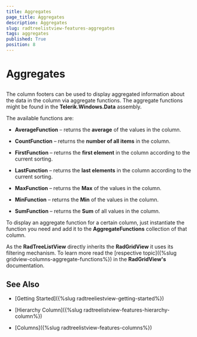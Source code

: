 ```yaml
---
title: Aggregates
page_title: Aggregates
description: Aggregates
slug: radtreelistview-features-aggregates
tags: aggregates
published: True
position: 8
---
```


# Aggregates



## 

The column footers can be used to display aggregated information about the data in the column via aggregate functions. The aggregate functions might be found in the __Telerik.Windows.Data__ assembly.

The available functions are:

* __AverageFunction__ – returns the __average__ of the values in the column. 

* __CountFunction__ – returns the __number of all items__ in the column.

* __FirstFunction__ – returns the __first element__ in the column according to the current sorting. 

* __LastFunction__ – returns the __last elements__ in the column according to the current sorting. 

* __MaxFunction__ – returns the __Max__ of the values in the column. 

* __MinFunction__ – returns the __Min__ of the values in the column. 

* __SumFunction__ – returns the __Sum__ of all values in the column. 

To display an aggregate function for a certain column, just instantiate the function you need and add it to the __AggregateFunctions__ collection of that column.

As the __RadTreeListView__ directly inherits the __RadGridView__ it uses its filtering mechanism. To learn more read the [respective topic]({%slug gridview-columns-aggregate-functions%}) in the __RadGridView's__ documentation. 

## See Also

 * [Getting Started]({%slug radtreeliestview-getting-started%})

 * [Hierarchy Column]({%slug radtreelistview-features-hierarchy-column%})

 * [Columns]({%slug radtreelistview-features-columns%})
